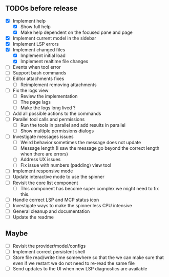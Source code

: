 ## TODOs before release

- [x] Implement help
  - [x] Show full help
  - [x] Make help dependent on the focused pane and page
- [x] Implement current model in the sidebar
- [x] Implement LSP errors
- [x] Implement changed files
  - [x] Implement initial load
  - [x] Implement realtime file changes
- [ ] Events when tool error
- [ ] Support bash commands
- [ ] Editor attachments fixes
  - [ ] Reimplement removing attachments
- [ ] Fix the logs view
  - [ ] Review the implementation
  - [ ] The page lags
  - [ ] Make the logs long lived ?
- [ ] Add all possible actions to the commands
- [ ] Parallel tool calls and permissions
  - [ ] Run the tools in parallel and add results in parallel
  - [ ] Show multiple permissions dialogs
- [ ] Investigate messages issues
  - [ ] Weird behavior sometimes the message does not update
  - [ ] Message length (I saw the message go beyond the correct length when there are errors)
  - [ ] Address UX issues
  - [ ] Fix issue with numbers (padding) view tool
- [ ] Implement responsive mode
- [ ] Update interactive mode to use the spinner
- [ ] Revisit the core list component
  - [ ] This component has become super complex we might need to fix this.
- [ ] Handle correct LSP and MCP status icon
- [ ] Investigate ways to make the spinner less CPU intensive
- [ ] General cleanup and documentation
- [ ] Update the readme

## Maybe

- [ ] Revisit the provider/model/configs
- [ ] Implement correct persistent shell
- [ ] Store file read/write time somewhere so that the we can make sure that even if we restart we do not need to re-read the same file
- [ ] Send updates to the UI when new LSP diagnostics are available
